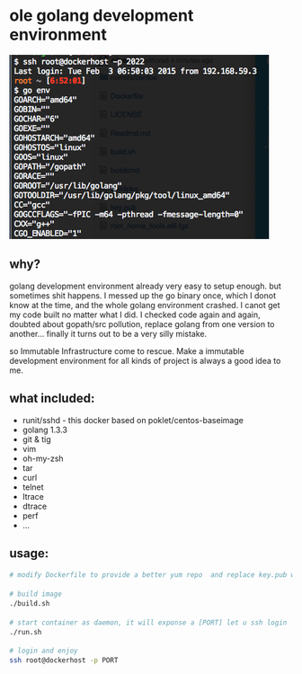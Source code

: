 ole golang development environment
==================================

![screen](https://raw.githubusercontent.com/oliveagle/ole-golang-dev-env/master/screen.png "Screen")

why?
-----

 golang development environment already very easy to setup enough. but sometimes shit happens.
I messed up the go binary once, which I donot know at the time, and the whole golang environment 
crashed.  I canot get my code built no matter what I did. I checked code again and again, doubted 
about gopath/src pollution, replace golang from one version to another... finally it turns out to 
be a very silly mistake. 
 
so Immutable Infrastructure come to rescue. Make a immutable development environment for all kinds
of project is always a good idea to me. 


what included:
--------------

* runit/sshd - this docker based on poklet/centos-baseimage
* golang 1.3.3
* git & tig
* vim
* oh-my-zsh
* tar
* curl
* telnet
* ltrace
* dtrace
* perf
* ...

usage:
------

```bash
# modify Dockerfile to provide a better yum repo  and replace key.pub with your own rsa pub key

# build image
./build.sh 

# start container as daemon, it will exponse a [PORT] let u ssh login
./run.sh

# login and enjoy
ssh root@dockerhost -p PORT
```
